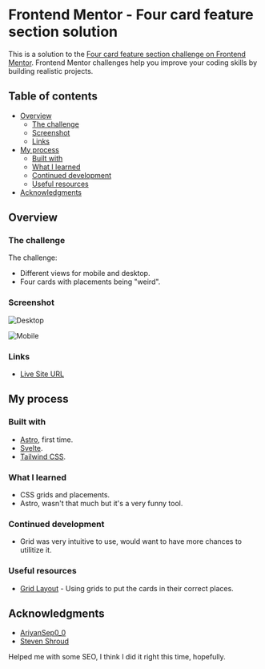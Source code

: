 # Frontend Mentor - Four card feature section solution

This is a solution to the [Four card feature section challenge on Frontend Mentor](https://www.frontendmentor.io/challenges/four-card-feature-section-weK1eFYK). Frontend Mentor challenges help you improve your coding skills by building realistic projects.

## Table of contents

- [Overview](#overview)
  - [The challenge](#the-challenge)
  - [Screenshot](#screenshot)
  - [Links](#links)
- [My process](#my-process)
  - [Built with](#built-with)
  - [What I learned](#what-i-learned)
  - [Continued development](#continued-development)
  - [Useful resources](#useful-resources)
- [Acknowledgments](#acknowledgments)

## Overview

### The challenge

The challenge:

- Different views for mobile and desktop.
- Four cards with placements being "weird".

### Screenshot

![Desktop](./screenshot-desktop.png)

![Mobile](./screenshot-mobile.png)

### Links

- [Live Site URL](https://four-card-feature-section.frilly.dev)

## My process

### Built with

- [Astro](https://astro.build/), first time.
- [Svelte](https://svelte.dev/).
- [Tailwind CSS](https://tailwindcss.com/).

### What I learned

- CSS grids and placements.
- Astro, wasn't that much but it's a very funny tool.

### Continued development

- Grid was very intuitive to use, would want to have more chances to utilitize it.

### Useful resources

- [Grid Layout](https://developer.mozilla.org/en-US/docs/Web/CSS/CSS_grid_layout/Basic_concepts_of_grid_layout) - Using grids to put the cards in their correct places.

## Acknowledgments

- [AriyanSep0_0](https://github.com/ARiYaNSEp0-0)
- [Steven Shroud](https://github.com/Stroudy)

Helped me with some SEO, I think I did it right this time, hopefully.
